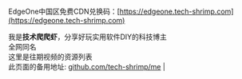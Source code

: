 
<br>EdgeOne中国区免费CDN兑换码：[https://edgeone.tech-shrimp.com](https://edgeone.tech-shrimp.com)


我是<b>技术爬爬虾</b>，分享好玩实用软件DIY的科技博主
<br>全网同名
<br>这里是往期视频的资源列表
<br>此页面的备用地址:  [github.com/tech-shrimp/me](https://www.github.com/tech-shrimp/me)
                                                                                                                         |


